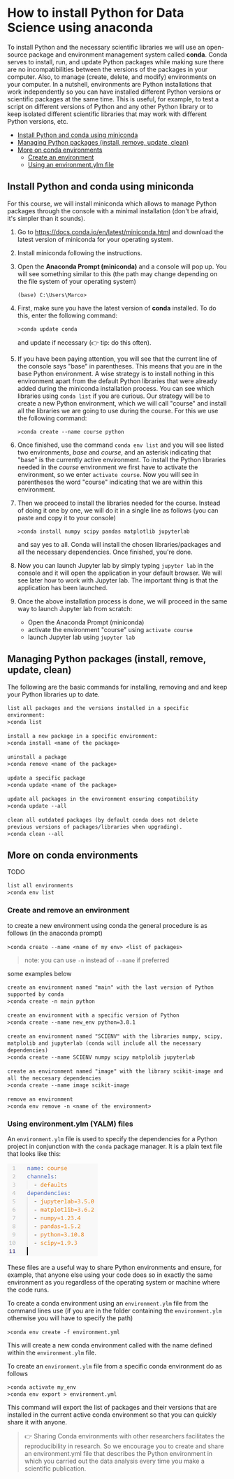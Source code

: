 # How to install Python for Data Science using anaconda

To install Python and the necessary scientific libraries we will use an open-source package and environment management system called **conda**. Conda serves to install, run, and update Python packages while making sure there are no incompatibilities between the versions of the packages in your computer. Also, to manage (create, delete, and modify) environments on your computer. In a nutshell, environments are Python installations that work independently so you can have installed different Python versions or scientific packages at the same time. This is useful, for example, to test a script on different versions of Python and any other Python library or to keep isolated different scientific libraries that may work with different Python versions, etc.

- [Install Python and conda using miniconda](#install-python-and-conda-using-miniconda)
- [Managing Python packages (install, remove, update, clean)](#managing-python-packages--install--remove--update--clean-)
- [More on conda environments](#more-on-conda-environments)
  * [Create an environment](#create-an-environment)
  * [Using an environment.ylm file](#using-an-environmentylm-file)



## Install Python and conda using miniconda

For this course, we will install miniconda which allows to manage Python packages through the console with a minimal installation (don't be afraid, it's simpler than it sounds).

1. Go to https://docs.conda.io/en/latest/miniconda.html and download the latest version of miniconda for your operating system.

2. Install miniconda following the instructions.

3. Open the **Anaconda Prompt (miniconda)** and a console will pop up. You will see something similar to this (the path may change depending on the file system of your operating system)

   ```
   (base) C:\Users\Marco>
   ```

4. First, make sure you have the latest version of **conda** installed. To do this, enter the following command:

   ```
   >conda update conda
   ```
   and update if necessary (👉 tip: do this often). 

5. If you have been paying attention, you will see that the current line of the console says "base" in parentheses. This means that you are in the base Python environment. A wise strategy is to install nothing in this environment apart from the default Python libraries that were already added during the miniconda installation process. You can see which libraries using  ``conda list`` if you are curious. Our strategy will be to create a new Python environment, which we will call "course" and install all the libraries we are going to use during the course. For this we use the following command:

   ```
   >conda create --name course python
   ```

6. Once finished, use the command ``conda env list`` and you will see listed two environments, _base_ and _course_, and an asterisk indicating that "base" is the currently active environment. To install the Python libraries needed in the _course_ environment we first have to activate the environment, so we enter ``activate course``. Now you will see in parentheses the word "course" indicating that we are within this environment.

7. Then we proceed to install the libraries needed for the course. Instead of doing it one by one, we will do it in a single line as follows (you can paste and copy it to your console)

   ```
   >conda install numpy scipy pandas matplotlib jupyterlab
   ```

   and say yes to all. Conda will install the chosen libraries/packages and all the necessary dependencies. Once finished, you're done.

8. Now you can launch Jupyter lab by simply typing ``jupyter lab`` in the console and it will open the application in your default browser. We will see later how to work with Jupyter lab. The important thing is that the application has been launched.

9. Once the above installation process is done, we will proceed in the same way to launch Jupyter lab from scratch:
	- Open the Anaconda Prompt (miniconda)
	- activate the environment "course" using ``activate course``
	- launch Jupyter lab using ``jupyter lab``



## Managing Python packages (install, remove, update, clean)

The following are the basic commands for installing, removing and and keep your Python libraries up to date.

```
list all packages and the versions installed in a specific environment:
>conda list

install a new package in a specific environment:
>conda install <name of the package>

uninstall a package
>conda remove <name of the package>

update a specific package
>conda update <name of the package>

update all packages in the environment ensuring compatibility
>conda update --all

clean all outdated packages (by default conda does not delete
previous versions of packages/libraries when upgrading).
>conda clean --all
```




## More on conda environments

TODO

```
list all environments
>conda env list
```



### Create  and remove an environment

to create a new environment using conda the general procedure is as follows (in the anaconda prompt)

``>conda create --name <name of my env> <list of packages>``

> note: you can use ``-n`` instead of ``--name`` if preferred 

some examples below

```
create an environment named "main" with the last version of Python supported by conda
>conda create -n main python

create an environment with a specific version of Python
>conda create --name new_env python=3.8.1

create an environment named "SCIENV" with the libraries numpy, scipy, matplolib and jupyterlab (conda will include all the necessary dependencies)
>conda create --name SCIENV numpy scipy matplolib jupyterlab

create an environment named "image" with the library scikit-image and all the neccesary dependencies
>conda create --name image scikit-image

remove an environment
>conda env remove -n <name of the environment>
```



### Using environment.ylm (YALM) files

An ``environment.ylm`` file is used to specify the dependencies for a Python project in conjunction with the ``conda`` package manager. It is a plain text file that looks like this:

![image-20221215134600921](https://github.com/marcoalopez/Python_course/blob/main/img/image-20221215134600921.png?raw=true)

These files are a useful way to share Python environments and ensure, for example, that anyone else using your code does so in exactly the same environment as you regardless of the operating system or machine where the code runs. 

To create a conda environment using an ``environment.ylm`` file from the command lines use (if you are in the folder containing the ``environment.ylm`` otherwise you will have to specify the path)

``>conda env create -f environment.yml``

This will create a new conda environment called with the name defined within the ``environment.ylm`` file. 

To create an ``environment.ylm`` file from a specific conda environment do as follows

```
>conda activate my_env
>conda env export > environment.yml
```

This command will export the list of packages and their versions that are installed in the current active conda environment so that you can quickly share it with anyone.

> 👉 Sharing Conda environments with other researchers facilitates the reproducibility in research. So we encourage you to create and share an environment.yml file that describes the Python environment in which you carried out the data analysis every time you make a scientific publication.



